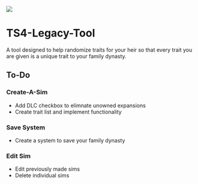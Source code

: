 ![](https://kody104.github.io/TS4-Legacy/version.svg)

# TS4-Legacy-Tool

A tool designed to help randomize traits for your heir so that every trait you are given is a unique trait to your family dynasty.

## To-Do

### Create-A-Sim

- Add DLC checkbox to elimnate unowned expansions
- Create trait list and implement functionality

### Save System

- Create a system to save your family dynasty

### Edit Sim

- Edit previously made sims
- Delete individual sims
